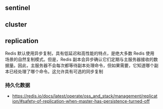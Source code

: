 ## sentinel

## cluster

## replication

Redis 默认使用异步复制，具有低延迟和高性能的特点，是绝大多数 Redis 使用场景的自然复制模式。但是，Redis
副本会异步确认它们定期与主服务器接收的数据量。因此，主服务器不会每次都等待副本处理命令，但如果需要，它知道哪个副本已经处理了哪个命令。这允许具有可选的同步复制

### 持久化数据

- https://redis.io/docs/latest/operate/oss_and_stack/management/replication/#safety-of-replication-when-master-has-persistence-turned-off
